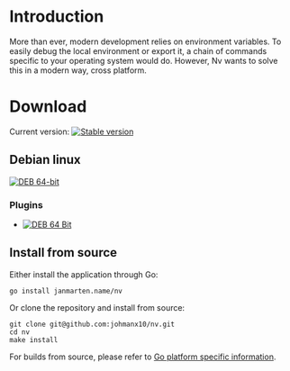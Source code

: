 # Introduction

More than ever, modern development relies on environment variables. To easily debug the local environment or export it,
a chain of commands specific to your operating system would do. However, Nv wants to solve this in a modern way,
cross platform.

# Download

Current version: [![Stable version](https://img.shields.io/github/v/release/johmanx10/nv?include_prereleases&label=)](https://github.com/johmanx10/nv/releases/latest)

## Debian linux 

[![DEB 64-bit](https://img.shields.io/badge/Nv-64--Bit-c60036?logo=debian)](https://github.com/johmanx10/nv/releases/latest/download/nv_amd64.deb)

### Plugins
- [![DEB 64 Bit](https://img.shields.io/badge/Encoding:%20XML-64--Bit-c60036?logo=debian)](https://github.com/johmanx10/nv/releases/latest/download/nv_ext_encoding-xml.deb)

## Install from source

Either install the application through Go:

```
go install janmarten.name/nv
```

Or clone the repository and install from source:

```
git clone git@github.com:johmanx10/nv.git
cd nv
make install
```

For builds from source, please refer to
[Go platform specific information](https://github.com/golang/go/wiki#platform-specific-information).
